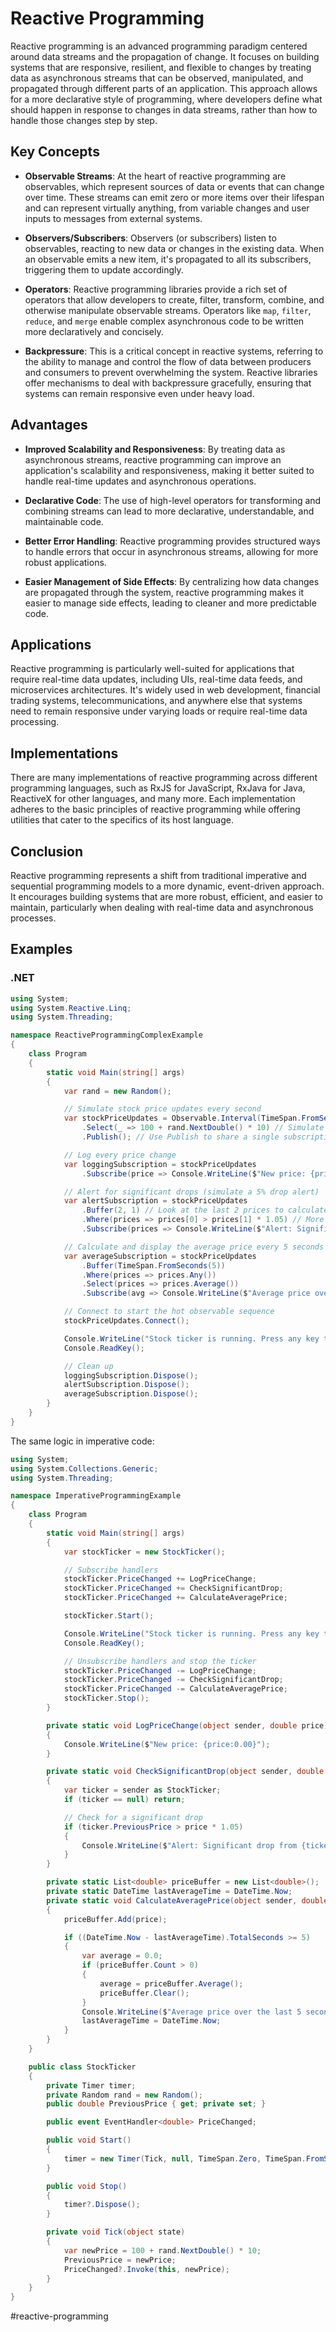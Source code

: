 # Reactive Programming

Reactive programming is an advanced programming paradigm centered around data streams and the propagation of change. It focuses on building systems that are responsive, resilient, and flexible to changes by treating data as asynchronous streams that can be observed, manipulated, and propagated through different parts of an application. This approach allows for a more declarative style of programming, where developers define what should happen in response to changes in data streams, rather than how to handle those changes step by step.

## Key Concepts

* __Observable Streams__: At the heart of reactive programming are observables, which represent sources of data or events that can change over time. These streams can emit zero or more items over their lifespan and can represent virtually anything, from variable changes and user inputs to messages from external systems.

* __Observers/Subscribers__: Observers (or subscribers) listen to observables, reacting to new data or changes in the existing data. When an observable emits a new item, it's propagated to all its subscribers, triggering them to update accordingly.

* __Operators__: Reactive programming libraries provide a rich set of operators that allow developers to create, filter, transform, combine, and otherwise manipulate observable streams. Operators like `map`, `filter`, `reduce`, and `merge` enable complex asynchronous code to be written more declaratively and concisely.

* __Backpressure__: This is a critical concept in reactive systems, referring to the ability to manage and control the flow of data between producers and consumers to prevent overwhelming the system. Reactive libraries offer mechanisms to deal with backpressure gracefully, ensuring that systems can remain responsive even under heavy load.

## Advantages

* __Improved Scalability and Responsiveness__: By treating data as asynchronous streams, reactive programming can improve an application's scalability and responsiveness, making it better suited to handle real-time updates and asynchronous operations.

* __Declarative Code__: The use of high-level operators for transforming and combining streams can lead to more declarative, understandable, and maintainable code.

* __Better Error Handling__: Reactive programming provides structured ways to handle errors that occur in asynchronous streams, allowing for more robust applications.

* __Easier Management of Side Effects__: By centralizing how data changes are propagated through the system, reactive programming makes it easier to manage side effects, leading to cleaner and more predictable code.

## Applications

Reactive programming is particularly well-suited for applications that require real-time data updates, including UIs, real-time data feeds, and microservices architectures. It's widely used in web development, financial trading systems, telecommunications, and anywhere else that systems need to remain responsive under varying loads or require real-time data processing.

## Implementations

There are many implementations of reactive programming across different programming languages, such as RxJS for JavaScript, RxJava for Java, ReactiveX for other languages, and many more. Each implementation adheres to the basic principles of reactive programming while offering utilities that cater to the specifics of its host language.

## Conclusion

Reactive programming represents a shift from traditional imperative and sequential programming models to a more dynamic, event-driven approach. It encourages building systems that are more robust, efficient, and easier to maintain, particularly when dealing with real-time data and asynchronous processes.

## Examples

### .NET

```csharp
using System;
using System.Reactive.Linq;
using System.Threading;

namespace ReactiveProgrammingComplexExample
{
    class Program
    {
        static void Main(string[] args)
        {
            var rand = new Random();

            // Simulate stock price updates every second
            var stockPriceUpdates = Observable.Interval(TimeSpan.FromSeconds(1))
                .Select(_ => 100 + rand.NextDouble() * 10) // Simulate price change
                .Publish(); // Use Publish to share a single subscription to the underlying stream

            // Log every price change
            var loggingSubscription = stockPriceUpdates
                .Subscribe(price => Console.WriteLine($"New price: {price:0.00}"));

            // Alert for significant drops (simulate a 5% drop alert)
            var alertSubscription = stockPriceUpdates
                .Buffer(2, 1) // Look at the last 2 prices to calculate the change
                .Where(prices => prices[0] > prices[1] * 1.05) // More than 5% drop
                .Subscribe(prices => Console.WriteLine($"Alert: Significant drop from {prices[0]:0.00} to {prices[1]:0.00}"));

            // Calculate and display the average price every 5 seconds
            var averageSubscription = stockPriceUpdates
                .Buffer(TimeSpan.FromSeconds(5))
                .Where(prices => prices.Any())
                .Select(prices => prices.Average())
                .Subscribe(avg => Console.WriteLine($"Average price over the last 5 seconds: {avg:0.00}"));

            // Connect to start the hot observable sequence
            stockPriceUpdates.Connect();

            Console.WriteLine("Stock ticker is running. Press any key to exit...");
            Console.ReadKey();

            // Clean up
            loggingSubscription.Dispose();
            alertSubscription.Dispose();
            averageSubscription.Dispose();
        }
    }
}
```

The same logic in imperative code:

```csharp
using System;
using System.Collections.Generic;
using System.Threading;

namespace ImperativeProgrammingExample
{
    class Program
    {
        static void Main(string[] args)
        {
            var stockTicker = new StockTicker();

            // Subscribe handlers
            stockTicker.PriceChanged += LogPriceChange;
            stockTicker.PriceChanged += CheckSignificantDrop;
            stockTicker.PriceChanged += CalculateAveragePrice;

            stockTicker.Start();

            Console.WriteLine("Stock ticker is running. Press any key to exit...");
            Console.ReadKey();

            // Unsubscribe handlers and stop the ticker
            stockTicker.PriceChanged -= LogPriceChange;
            stockTicker.PriceChanged -= CheckSignificantDrop;
            stockTicker.PriceChanged -= CalculateAveragePrice;
            stockTicker.Stop();
        }

        private static void LogPriceChange(object sender, double price)
        {
            Console.WriteLine($"New price: {price:0.00}");
        }

        private static void CheckSignificantDrop(object sender, double price)
        {
            var ticker = sender as StockTicker;
            if (ticker == null) return;

            // Check for a significant drop
            if (ticker.PreviousPrice > price * 1.05)
            {
                Console.WriteLine($"Alert: Significant drop from {ticker.PreviousPrice:0.00} to {price:0.00}");
            }
        }

        private static List<double> priceBuffer = new List<double>();
        private static DateTime lastAverageTime = DateTime.Now;
        private static void CalculateAveragePrice(object sender, double price)
        {
            priceBuffer.Add(price);

            if ((DateTime.Now - lastAverageTime).TotalSeconds >= 5)
            {
                var average = 0.0;
                if (priceBuffer.Count > 0)
                {
                    average = priceBuffer.Average();
                    priceBuffer.Clear();
                }
                Console.WriteLine($"Average price over the last 5 seconds: {average:0.00}");
                lastAverageTime = DateTime.Now;
            }
        }
    }

    public class StockTicker
    {
        private Timer timer;
        private Random rand = new Random();
        public double PreviousPrice { get; private set; }

        public event EventHandler<double> PriceChanged;

        public void Start()
        {
            timer = new Timer(Tick, null, TimeSpan.Zero, TimeSpan.FromSeconds(1));
        }

        public void Stop()
        {
            timer?.Dispose();
        }

        private void Tick(object state)
        {
            var newPrice = 100 + rand.NextDouble() * 10;
            PreviousPrice = newPrice;
            PriceChanged?.Invoke(this, newPrice);
        }
    }
}
```

#reactive-programming
